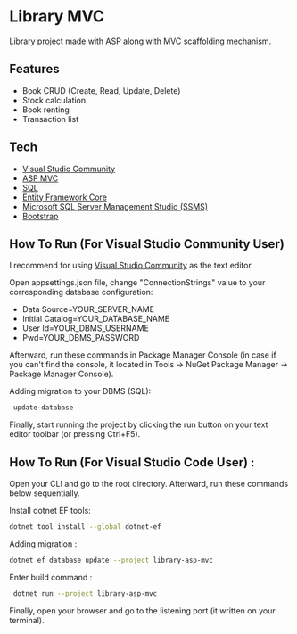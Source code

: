 
# Library MVC

Library project made with ASP along with MVC scaffolding mechanism.

## Features
- Book CRUD (Create, Read, Update, Delete)
- Stock calculation
- Book renting
- Transaction list 

## Tech
- [Visual Studio Community](https://visualstudio.microsoft.com/)
- [ASP MVC](https://dotnet.microsoft.com/en-us/apps/aspnet/mvc)
- [SQL](https://www.microsoft.com/en-us/sql-server/sql-server-downloads)
- [Entity Framework Core](https://docs.microsoft.com/en-us/ef/core/)
- [Microsoft SQL Server Management Studio (SSMS)](https://docs.microsoft.com/en-us/sql/ssms/download-sql-server-management-studio-ssms?view=sql-server-ver15)
- [Bootstrap](https://getbootstrap.com/)

## How To Run (For Visual Studio Community User)
I recommend for using [Visual Studio Community](https://visualstudio.microsoft.com/) as the text editor.

Open appsettings.json file, change "ConnectionStrings" value to your corresponding database configuration:
- Data Source=YOUR_SERVER_NAME
- Initial Catalog=YOUR_DATABASE_NAME
- User Id=YOUR_DBMS_USERNAME
- Pwd=YOUR_DBMS_PASSWORD

Afterward, run these commands in Package Manager Console (in case if you can't find the console, it located in Tools -> NuGet Package Manager -> Package Manager Console).

Adding migration to your DBMS (SQL):

```sh
 update-database
```

Finally, start running the project by clicking the run button on your text editor toolbar (or pressing Ctrl+F5).

## How To Run (For Visual Studio Code User) :

Open your CLI and go to the root directory. Afterward, run these commands below sequentially.

Install dotnet EF tools:
```sh
dotnet tool install --global dotnet-ef
```

Adding migration :

```sh
dotnet ef database update --project library-asp-mvc
```

Enter build command :

```sh
 dotnet run --project library-asp-mvc
```

Finally, open your browser and go to the listening port (it written on your terminal).
